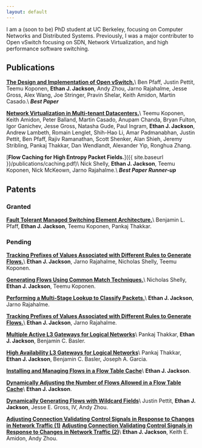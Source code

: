 ```yaml
---
layout: default
---
```


I am a (soon to be) PhD student at UC Berkeley, focusing on Computer Networks
and Distributed Systems.   Previously, I was a major contributer to Open
vSwitch focusing on SDN, Network Virtualization, and high performance software
switching.

Publications
------------
[**The Design and Implementation of Open vSwitch.**](https://www.usenix.org/system/files/conference/nsdi15/nsdi15-paper-pfaff.pdf)\\
Ben Pfaff, Justin Pettit, Teemu Koponen, **Ethan J. Jackson**, Andy Zhou, Jarno
Rajahalme, Jesse Gross, Alex Wang, Joe Stringer, Pravin Shelar, Keith Amidon,
Martin Casado.\\
***Best Paper***

[**Network Virtualization in Multi-tenant Datacenters.**](https://www.usenix.org/system/files/conference/nsdi14/nsdi14-paper-koponen.pdf)\\
Teemu Koponen, Keith Amidon, Peter Balland, Martin Casado, Anupam Chanda,
Bryan Fulton, Igor Ganichev, Jesse Gross, Natasha Gude, Paul Ingram,
**Ethan J. Jackson**, Andrew Lambeth, Romain Lenglet, Shih-Hao Li,
Amar Padmanabhan, Justin Pettit, Ben Pfaff, Rajiv Ramanathan, Scott Shenker,
Alan Shieh, Jeremy Stribling, Pankaj Thakkar, Dan Wendlandt, Alexander Yip,
Ronghua Zhang.

[**Flow Caching for High Entropy Packet Fields.**]({{ site.baseurl }}/publications/caching.pdf)\\
Nick Shelly, **Ethan J. Jackson**, Teemu Koponen, Nick McKeown, Jarno Rajahalme.\\
***Best Paper Runner-up***

Patents
-------

### **Granted** ###
[**Fault Tolerant Managed Switching Element Architecture.**](http://www.uspto.gov/web/patents/patog/week50/OG/html/1409-3/US08913483-20141216.html)\\
Benjamin L. Pfaff, **Ethan J. Jackson**, Teemu Koponen, Pankaj Thakkar.

### **Pending** ###
[**Tracking Prefixes of Values Associated with Different Rules to Generate Flows.**](http://appft.uspto.gov/netacgi/nph-Parser?Sect1=PTO2&Sect2=HITOFF&p=1&u=%2Fnetahtml%2FPTO%2Fsearch-bool.html&r=1&f=G&l=50&co1=AND&d=PG01&s1=20150092778&OS=20150092778&RS=20150092778)\\
**Ethan J. Jackson**, Jarno Rajahalme, Nicholas Shelly, Teemu Koponen.

[**Generating Flows Using Common Match Techniques.**](http://appft.uspto.gov/netacgi/nph-Parser?Sect1=PTO2&Sect2=HITOFF&u=%2Fnetahtml%2FPTO%2Fsearch-adv.html&r=1&f=G&l=50&d=PG01&p=1&S1=20150078385&OS=20150078385&RS=20150078385)\\
Nicholas Shelly, **Ethan J. Jackson**, Teemu Koponen.

[**Performing a Multi-Stage Lookup to Classify Packets.**](http://appft.uspto.gov/netacgi/nph-Parser?Sect1=PTO1&Sect2=HITOFF&d=PG01&p=1&u=%2Fnetahtml%2FPTO%2Fsrchnum.html&r=1&f=G&l=50&s1=%2220150078386%22.PGNR.&OS=DN/20150078386&RS=DN/20150078386)\\
**Ethan J. Jackson**, Jarno Rajahalme.

[**Tracking Prefixes of Values Associated with Different Rules to Generate Flows.**](http://appft.uspto.gov/netacgi/nph-Parser?Sect1=PTO2&Sect2=HITOFF&u=%2Fnetahtml%2FPTO%2Fsearch-adv.html&r=1&f=G&l=50&d=PG01&p=1&S1=20150078384&OS=20150078384&RS=20150078384)\\
**Ethan J. Jackson**, Jarno Rajahalme.

[**Multiple Active L3 Gateways for Logical Networks**](http://appft.uspto.gov/netacgi/nph-Parser?Sect1=PTO2&Sect2=HITOFF&u=%2Fnetahtml%2FPTO%2Fsearch-adv.html&r=1&f=G&l=50&d=PG01&p=1&S1=20150063364&OS=20150063364&RS=20150063364)\\
Pankaj Thakkar, **Ethan J. Jackson**, Benjamin C. Basler.

[**High Availability L3 Gateways for Logical Networks**](http://appft.uspto.gov/netacgi/nph-Parser?Sect1=PTO2&Sect2=HITOFF&u=%2Fnetahtml%2FPTO%2Fsearch-adv.html&r=1&f=G&l=50&d=PG01&p=1&S1=20150063360&OS=20150063360&RS=20150063360)\\
Pankaj Thakkar, **Ethan J. Jackson**, Benjamin C. Basler, Joseph A.  Garcia.

[**Installing and Managing Flows in a Flow Table Cache**](http://appft.uspto.gov/netacgi/nph-Parser?Sect1=PTO2&Sect2=HITOFF&u=%2Fnetahtml%2FPTO%2Fsearch-adv.html&r=1&f=G&l=50&d=PG01&p=1&S1=20150169457&OS=20150169457&RS=20150169457)\\
**Ethan J. Jackson**.

[**Dynamically Adjusting the Number of Flows Allowed in a Flow Table Cache**](http://appft.uspto.gov/netacgi/nph-Parser?Sect1=PTO2&Sect2=HITOFF&u=%2Fnetahtml%2FPTO%2Fsearch-adv.html&r=1&f=G&l=50&d=PG01&p=1&S1=20150169451&OS=20150169451&RS=20150169451)\\
**Ethan J. Jackson**.

[**Dynamically Generating Flows with Wildcard Fields**](http://appft.uspto.gov/netacgi/nph-Parser?Sect1=PTO1&Sect2=HITOFF&d=PG01&p=1&u=%2Fnetahtml%2FPTO%2Fsrchnum.html&r=1&f=G&l=50&s1=%2220150081833%22.PGNR.&OS=DN/20150081833&RS=DN/20150081833)\\
Justin Pettit, **Ethan J. Jackson**, Jesse E. Gross, IV, Andy Zhou.

[**Adjusting Connection Validating Control Signals in Response to Changes in Network Traffic (1)**](http://appft.uspto.gov/netacgi/nph-Parser?Sect1=PTO2&Sect2=HITOFF&u=%2Fnetahtml%2FPTO%2Fsearch-adv.html&r=1&f=G&l=50&d=PG01&p=1&S1=20150089048&OS=20150089048&RS=20150089048)
[**Adjusting Connection Validating Control Signals in Response to Changes in Network Traffic (2)**](http://appft.uspto.gov/netacgi/nph-Parser?Sect1=PTO2&Sect2=HITOFF&u=%2Fnetahtml%2FPTO%2Fsearch-adv.html&r=1&f=G&l=50&d=PG01&p=1&S1=20150085655&OS=20150085655&RS=20150085655)\\
**Ethan J. Jackson**, Keith E. Amidon, Andy Zhou.
